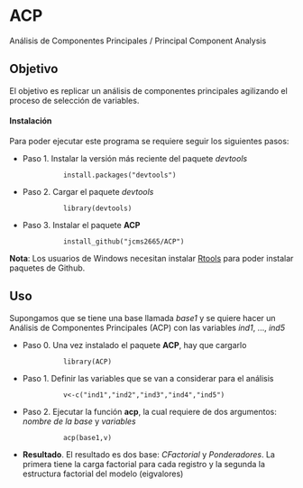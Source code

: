 # ACP

Análisis de Componentes Principales / Principal Component Analysis


## Objetivo

El objetivo es replicar un análisis de componentes principales agilizando el proceso de selección de variables. 

#### Instalación

Para poder ejecutar este programa se requiere seguir los siguientes pasos:

+ Paso 1. Instalar la versión más reciente del paquete _devtools_

    ```
              install.packages("devtools")
    ```

+ Paso 2. Cargar el paquete _devtools_

    ```
              library(devtools)
    ```

+ Paso 3. Instalar el paquete **ACP**

    ```
              install_github("jcms2665/ACP")
    ```

**Nota**: Los usuarios de Windows necesitan instalar [Rtools](https://cran.r-project.org/bin/windows/Rtools/) para poder instalar  paquetes de Github.





## Uso

Supongamos que se tiene una base llamada _base1_ y se quiere hacer un Análisis de Componentes Principales (ACP) con las variables  _ind1_, ..., _ind5_


+ Paso 0. Una vez instalado el paquete **ACP**, hay que cargarlo

    ```
              library(ACP)
    ```

+ Paso 1. Definir las variables que se van a considerar para el análisis

    ```
              v<-c("ind1","ind2","ind3","ind4","ind5")
    ```

+ Paso 2. Ejecutar la función  **acp**, la cual requiere de dos argumentos: _nombre de la base_ y _variables_

    ```
              acp(base1,v)
    ```

+ **Resultado**. El resultado es dos base: _CFactorial_ y _Ponderadores_. La primera tiene la carga factorial para cada registro y la segunda la estructura factorial del modelo (eigvalores)

